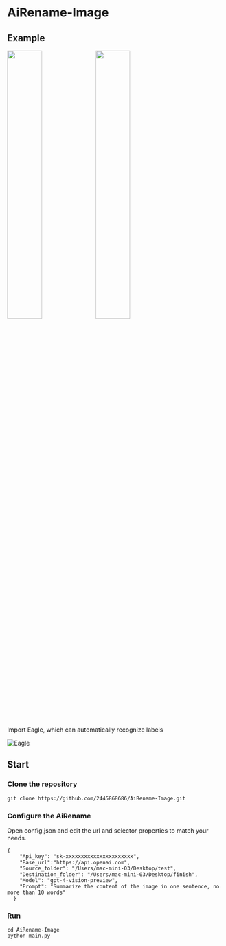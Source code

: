 # AiRename-Image
## Example
<img src=https://github.com/2445868686/AiRename-Image/assets/50979290/2b4ab9ed-a93f-4839-8bc3-3f3240879813 width=40% />
<img src=https://github.com/2445868686/AiRename-Image/assets/50979290/d38d04b4-79d5-4972-ae38-326307d08f7e width=40% />

Import Eagle, which can automatically recognize labels

![Eagle](https://github.com/2445868686/AiRename-Image/assets/50979290/168df7fd-8c49-4666-acf4-b5255dfd63cb)

## Start
### Clone the repository
```
git clone https://github.com/2445868686/AiRename-Image.git
```
### Configure the AiRename
Open config.json and edit the url and selector properties to match your needs.
```
{
    "Api_key": "sk-xxxxxxxxxxxxxxxxxxxxxx",
    "Base_url":"https://api.openai.com",
    "Source_folder": "/Users/mac-mini-03/Desktop/test",
    "Destination_folder": "/Users/mac-mini-03/Desktop/finish",
    "Model": "gpt-4-vision-preview",
    "Prompt": "Summarize the content of the image in one sentence, no more than 10 words"
  }
```
### Run
```
cd AiRename-Image
python main.py
```
